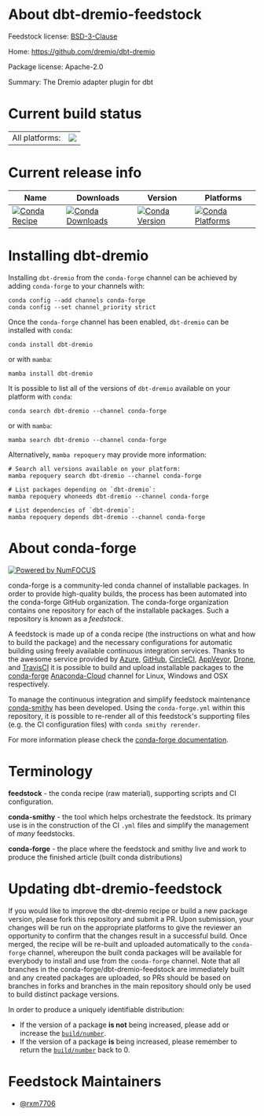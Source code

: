 About dbt-dremio-feedstock
==========================

Feedstock license: [BSD-3-Clause](https://github.com/conda-forge/dbt-dremio-feedstock/blob/main/LICENSE.txt)

Home: https://github.com/dremio/dbt-dremio

Package license: Apache-2.0

Summary: The Dremio adapter plugin for dbt

Current build status
====================


<table><tr><td>All platforms:</td>
    <td>
      <a href="https://dev.azure.com/conda-forge/feedstock-builds/_build/latest?definitionId=18091&branchName=main">
        <img src="https://dev.azure.com/conda-forge/feedstock-builds/_apis/build/status/dbt-dremio-feedstock?branchName=main">
      </a>
    </td>
  </tr>
</table>

Current release info
====================

| Name | Downloads | Version | Platforms |
| --- | --- | --- | --- |
| [![Conda Recipe](https://img.shields.io/badge/recipe-dbt--dremio-green.svg)](https://anaconda.org/conda-forge/dbt-dremio) | [![Conda Downloads](https://img.shields.io/conda/dn/conda-forge/dbt-dremio.svg)](https://anaconda.org/conda-forge/dbt-dremio) | [![Conda Version](https://img.shields.io/conda/vn/conda-forge/dbt-dremio.svg)](https://anaconda.org/conda-forge/dbt-dremio) | [![Conda Platforms](https://img.shields.io/conda/pn/conda-forge/dbt-dremio.svg)](https://anaconda.org/conda-forge/dbt-dremio) |

Installing dbt-dremio
=====================

Installing `dbt-dremio` from the `conda-forge` channel can be achieved by adding `conda-forge` to your channels with:

```
conda config --add channels conda-forge
conda config --set channel_priority strict
```

Once the `conda-forge` channel has been enabled, `dbt-dremio` can be installed with `conda`:

```
conda install dbt-dremio
```

or with `mamba`:

```
mamba install dbt-dremio
```

It is possible to list all of the versions of `dbt-dremio` available on your platform with `conda`:

```
conda search dbt-dremio --channel conda-forge
```

or with `mamba`:

```
mamba search dbt-dremio --channel conda-forge
```

Alternatively, `mamba repoquery` may provide more information:

```
# Search all versions available on your platform:
mamba repoquery search dbt-dremio --channel conda-forge

# List packages depending on `dbt-dremio`:
mamba repoquery whoneeds dbt-dremio --channel conda-forge

# List dependencies of `dbt-dremio`:
mamba repoquery depends dbt-dremio --channel conda-forge
```


About conda-forge
=================

[![Powered by
NumFOCUS](https://img.shields.io/badge/powered%20by-NumFOCUS-orange.svg?style=flat&colorA=E1523D&colorB=007D8A)](https://numfocus.org)

conda-forge is a community-led conda channel of installable packages.
In order to provide high-quality builds, the process has been automated into the
conda-forge GitHub organization. The conda-forge organization contains one repository
for each of the installable packages. Such a repository is known as a *feedstock*.

A feedstock is made up of a conda recipe (the instructions on what and how to build
the package) and the necessary configurations for automatic building using freely
available continuous integration services. Thanks to the awesome service provided by
[Azure](https://azure.microsoft.com/en-us/services/devops/), [GitHub](https://github.com/),
[CircleCI](https://circleci.com/), [AppVeyor](https://www.appveyor.com/),
[Drone](https://cloud.drone.io/welcome), and [TravisCI](https://travis-ci.com/)
it is possible to build and upload installable packages to the
[conda-forge](https://anaconda.org/conda-forge) [Anaconda-Cloud](https://anaconda.org/)
channel for Linux, Windows and OSX respectively.

To manage the continuous integration and simplify feedstock maintenance
[conda-smithy](https://github.com/conda-forge/conda-smithy) has been developed.
Using the ``conda-forge.yml`` within this repository, it is possible to re-render all of
this feedstock's supporting files (e.g. the CI configuration files) with ``conda smithy rerender``.

For more information please check the [conda-forge documentation](https://conda-forge.org/docs/).

Terminology
===========

**feedstock** - the conda recipe (raw material), supporting scripts and CI configuration.

**conda-smithy** - the tool which helps orchestrate the feedstock.
                   Its primary use is in the construction of the CI ``.yml`` files
                   and simplify the management of *many* feedstocks.

**conda-forge** - the place where the feedstock and smithy live and work to
                  produce the finished article (built conda distributions)


Updating dbt-dremio-feedstock
=============================

If you would like to improve the dbt-dremio recipe or build a new
package version, please fork this repository and submit a PR. Upon submission,
your changes will be run on the appropriate platforms to give the reviewer an
opportunity to confirm that the changes result in a successful build. Once
merged, the recipe will be re-built and uploaded automatically to the
`conda-forge` channel, whereupon the built conda packages will be available for
everybody to install and use from the `conda-forge` channel.
Note that all branches in the conda-forge/dbt-dremio-feedstock are
immediately built and any created packages are uploaded, so PRs should be based
on branches in forks and branches in the main repository should only be used to
build distinct package versions.

In order to produce a uniquely identifiable distribution:
 * If the version of a package **is not** being increased, please add or increase
   the [``build/number``](https://docs.conda.io/projects/conda-build/en/latest/resources/define-metadata.html#build-number-and-string).
 * If the version of a package **is** being increased, please remember to return
   the [``build/number``](https://docs.conda.io/projects/conda-build/en/latest/resources/define-metadata.html#build-number-and-string)
   back to 0.

Feedstock Maintainers
=====================

* [@rxm7706](https://github.com/rxm7706/)

